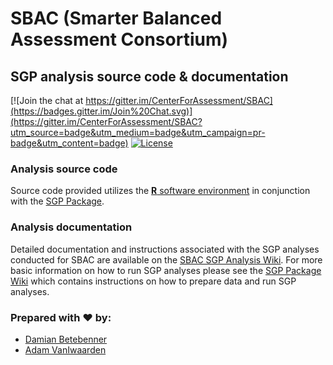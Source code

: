 SBAC (Smarter Balanced Assessment Consortium)
======

SGP analysis source code & documentation
-----------------------------------------

[![Join the chat at https://gitter.im/CenterForAssessment/SBAC](https://badges.gitter.im/Join%20Chat.svg)](https://gitter.im/CenterForAssessment/SBAC?utm_source=badge&utm_medium=badge&utm_campaign=pr-badge&utm_content=badge) [![License](http://img.shields.io/badge/license-GPL%203-brightgreen.svg?style=flat)](https://github.com/CenterForAssessment/SBAC/blob/master/LICENSE.md)

### Analysis source code

Source code provided utilizes the [**R** software environment](http://cran.r-project.org/) in conjunction with the [SGP Package](https://github.com/CenterForAssessment/SGP).

### Analysis documentation

Detailed documentation and instructions associated with the SGP analyses conducted for SBAC are available on the [SBAC SGP Analysis Wiki](https://github.com/CenterForAssessment/SBAC/wiki). 
For more basic information on how to run SGP analyses please see the [SGP Package Wiki](https://github.com/CenterForAssessment/SGP/wiki/Home) which contains instructions on how to 
prepare data and run SGP analyses.

### Prepared with :heart: by:

* [Damian Betebenner](https://github.com/dbetebenner)
* [Adam VanIwaarden](https://github.com/adamvi)

